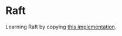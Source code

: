 # Raft

Learning Raft by copying [this implementation](https://eli.thegreenplace.net/2020/implementing-raft-part-1-elections/).
